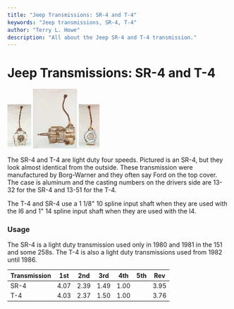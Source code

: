 ```yaml
---
title: "Jeep Transmissions: SR-4 and T-4"
keywords: "Jeep transmissions, SR-4, T-4"
author: "Terry L. Howe"
description: "All about the Jeep SR-4 and T-4 transmission."
---
```

# Jeep Transmissions: SR-4 and T-4

[![SR-4 front](/images/transmission/factory/sr4f_.jpg)](/images/transmission/factory/sr4f.jpg) [![SR-4 side](/images/transmission/factory/sr4s_.jpg)](/images/transmission/factory/sr4s.jpg) [![SR-4 back](/images/transmission/factory/sr4b_.jpg)](/images/transmission/factory/sr4b.jpg)   

The SR-4 and T-4 are light duty four speeds. Pictured is an SR-4, but they look almost identical from the outside. These transmission were manufactured by Borg-Warner and they often say Ford on the top cover. The case is aluminum and the casting numbers on the drivers side are 13-32 for the SR-4 and 13-51 for the T-4.

The T-4 and SR-4 use a 1 1/8" 10 spline input shaft when they are used with the I6 and 1" 14 spline input shaft when they are used with the I4.

### Usage

The SR-4 is a light duty transmission used only in 1980 and 1981 in the 151 and some 258s. The T-4 is also a light duty transmissions used from 1982 until 1986.

Transmission | 1st | 2nd | 3rd | 4th | 5th | Rev   
---|---|---|---|---|---|---  
SR-4 | 4.07 | 2.39 | 1.49 | 1.00 |  | 3.95   
T-4 | 4.03 | 2.37 | 1.50 | 1.00 |  | 3.76